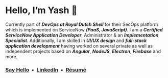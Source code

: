 # Hello, I’m Yash 👋

Currently part of ***DevOps at Royal Dutch Shell*** for their SecOps platform which is implemented on ServiceNow ***(PaaS, JavaScript)***. I am a ***Certified ServiceNow Application Developer***, Administrator & an ***Implementation Specialist***. Additionally, I am skilled in ***UI/UX design*** and ***full-stack application development*** having worked on several private as well as independent projects based on ***Angular***, ***NodeJS***, ***Electron***, ***Firebase*** and more.

### [Say Hello](mailto:hi@yashanand.dev) &nbsp;•&nbsp; [LinkedIn](https://www.linkedin.com/in/yashanand1910/) &nbsp;•&nbsp; [Résumé](https://resume.yashanand.dev) 
